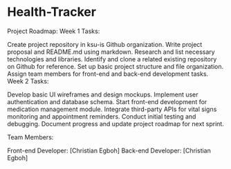 # Health-Tracker
  Project Roadmap:
  Week 1 Tasks:

 Create project repository in ksu-is Github organization.
 Write project proposal and README.md using markdown.
 Research and list necessary technologies and libraries.
 Identify and clone a related existing repository on Github for reference.
 Set up basic project structure and file organization.
 Assign team members for front-end and back-end development tasks.
 Week 2 Tasks:

 Develop basic UI wireframes and design mockups.
 Implement user authentication and database schema.
 Start front-end development for medication management module.
 Integrate third-party APIs for vital signs monitoring and appointment reminders.
 Conduct initial testing and debugging.
 Document progress and update project roadmap for next sprint.

 Team Members:

 Front-end Developer: [Christian Egboh]
 Back-end Developer: [Christian Egboh]

